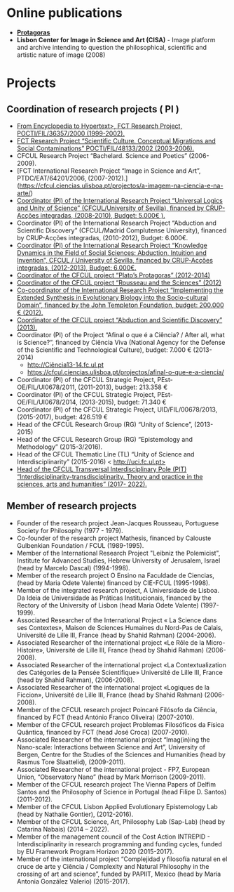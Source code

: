 # Online publications
* [**Protagoras**](./protagoras/index/index2.htm)
* **Lisbon Center for Image in Science and Art (CISA)** - Image platform and archive intending to question the philosophical, scientific and artistic nature of image (2008) 

# Projects

## Coordination of research projects ( PI )
 
* [From Encyclopedia to Hypertext>, FCT Research Project, POCTI/FIL/36357/2000 (1999-2002).](https://cful.letras.ulisboa.pt/cfulprojects/hypertext-and-encyclopedia/) 
* [FCT Research Project “Scientific Culture. Conceptual Migrations and Social Contaminations”  POCTI/FIL/48133/2002 (2003-2006).](https://cfcul.ciencias.ulisboa.pt/projectos/cultura-cientifica-migracoes-conceptuais-e-contaminacoes-sociais/)
* CFCUL Research Project “Bachelard. Science and Poetics” (2006-2009). 
* [FCT International Research Project “Image in Science and Art”, PTDC/EAT/64201/2006, (2007-2012).] (https://cfcul.ciencias.ulisboa.pt/projectos/a-imagem-na-ciencia-e-na-arte/)
* [Coordinator (PI) of the International Research Project “Universal Logics and Unity of Science” (CFCUL/University of Sevilla), financed by CRUP-Acções integradas, (2008-2010), Budget: 5.000€ ).](https://cfcul.ciencias.ulisboa.pt/projectos/logica-universal-e-unidade-da-ciencia/)
* Coordinator (PI) of the International Research Project “Abduction and Scientific Discovery” (CFCUL/Madrid Complutense University), financed by CRUP-Acções integradas, (2010-2012), Budget: 6.000€.  
* [Coordinator (PI) of the International Research Project “Knowledge Dynamics in the Field of Social Sciences: Abduction, Intuition and Invention”, CFCUL / University of Sevilla, financed by CRUP-Acções integradas, (2012-2013), Budget: 6.000€.](https://cfcul.ciencias.ulisboa.pt/projectos/dinamicas-do-conhecimento/)
* [Coordinator of the CFCUL project “Plato’s Protagoras” (2012-2014)](http://cfcul.fc.ul.pt/projectos/protagoras)
* [Coordinator of the CFCUL project “Rousseau and the Sciences” (2012)](http://cfcul.fc.ul.pt/projectos/rousseau)
*	[Co-coordinator of the International Research Project “Implementing the Extended Synthesis in Evolutionary Biology into the Socio-cultural Domain”, financed by the John Templeton Foundation, budget: 200.000 € (2012).](https://cfcul.ciencias.ulisboa.pt/projectos/appeel/)
* [Coordinator of the CFCUL project “Abduction and Scientific Discovery” (2013).](http://cfcul.fc.ul.pt/projectos/abducao/abducao.htm)
* Coordinator (PI) of the Project “Afinal o que é a Ciência? / After all, what is Science?”, financed by Ciência Viva (National Agency for the Defense of the Scientific and Technological Culture), budget: 7.000 € (2013-2014) 
    - http://Ciência13-14.fc.ul.pt
    - https://cfcul.ciencias.ulisboa.pt/projectos/afinal-o-que-e-a-ciencia/
* Coordinator (PI) of the CFCUL Strategic Project, PEst-OE/FIL/UI0678/2011, (2011-2013), budget: 213.358 €  
* Coordinator (PI) of the CFCUL Strategic Project, PEst-OE/FIL/UI0678/2014, (2013-2015), budget: 71.340 € 
* Coordinator (PI) of the CFCUL Strategic Project, UID/FIL/00678/2013, (2015-2017), budget: 426.519 € 
* Head of the CFCUL Research Group (RG) “Unity of Science”, (2013-2015)
* Head of the CFCUL Research Group (RG) “Epistemology and Methodology” (2015-3/2016). 
* Head of the CFCUL Thematic Line (TL) “Unity of Science and Interdisciplinarity” (2015-2016) < http://uci.fc.ul.pt>
* [Head of the CFCUL Transversal Interdisciplinary Pole (PIT) “Interdisciplinarity-transdisciplinarity. Theory and practice in the sciences, arts and humanities” (2017- 2022).](https://cfcul.ciencias.ulisboa.pt/linhasinvestigacao/polo-de-investigacao-transversal/)
 
 
## Member of research projects 
 
* Founder of the research project Jean-Jacques Rousseau, Portuguese Society for Philosophy (1977 - 1979).  
* Co-founder of the research project Mathesis, financed by Calouste Gulbenkian Foundation / FCUL (1989-1995).
* Member of the International Research Project "Leibniz the Polemicist", Institute for Advanced Studies, Hebrew University of Jerusalem, Israel (head by Marcelo Dascal) (1994-1998).
* Member of the research project O Ensino na Faculdade de Ciencias, (head by Maria Odete Valente) financed by CIE-FCUL (1995-1998).  
* Member of the integrated research project, A Universidade de Lisboa. Da Ideia de Universidade às Práticas Institucionais, financed by the Rectory of the University of Lisbon (head Maria Odete Valente) (1997-1999).
* Associated Researcher of the International Project « La Science dans ses Contextes», Maison de Sciences Humaines du Nord-Pas de Calais, Université de Lille III, France (head by Shahid Rahman) (2004-2006). 
* Associated Researcher of the international project «Le Rôle de la Micro-Histoire», Université de Lille III, France (head by Shahid Rahman) (2006-2008). 
* Associated Researcher of the international project «La Contextualization des Catégories de la Pensée Scientifique» Université de Lille III, France (head by Shahid Rahman), (2006-2008).  
* Associated Researcher of the international project «Logiques de la Ficcion», Université de Lille III, France (head by Shahid Rahman) (2006-2008).  
* Member of the CFCUL research project Poincaré Filósofo da Ciência, financed by FCT (head António Franco Oliveira) (2007-2010).  
* Member of the CFCUL research project Problemas Filosóficos da Física Quântica, financed by FCT (head José Croca) (2007-2010). 
* Associated Researcher of the international project “Imag(in)ing the Nano-scale: Interactions between Science and Art”, University of Bergen, Centre for the Studies of the Sciences and Humanities (head by Rasmus Tore Slaattelid), (2009-2011).   
* Associated Researcher of the international project - FP7, European Union, “Observatory Nano” (head by Mark Morrison (2009-2011).  
* Member of the CFCUL research project The Vienna Papers of Delfim Santos and the Philosophy of Science in Portugal (head Filipe D. Santos) (2011-2012).
* Member of the CFCUL Lisbon Applied Evolutionary Epistemology Lab (head by Nathalie Gontier), (2012-2016). 
* Member of the CFCUL Science, Art, Philosophy Lab (Sap-Lab) (head by Catarina Nabais) (2014 – 2022). 
* Member of the management council of the Cost Action INTREPID - Interdisciplinarity in research programming and funding cycles, funded by EU Framework Program Horizon 2020 (2015-2017).
* Member of the international project “Complejidad y filosofía natural en el cruce de arte y Ciência / Complexity and Natural Philosophy in the crossing of art and science”, funded by PAPIIT, Mexico (head by María Antonia González Valerio) (2015-2017).
